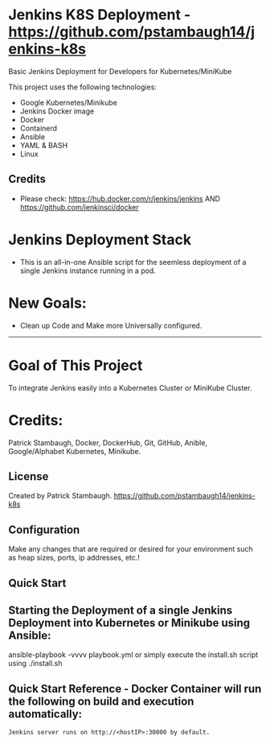 # Jenkins K8S Deployment - https://github.com/pstambaugh14/jenkins-k8s

Basic Jenkins Deployment for Developers for Kubernetes/MiniKube

This project uses the following technologies:

- Google Kubernetes/Minikube
- Jenkins Docker image
- Docker
- Containerd
- Ansible
- YAML & BASH
- Linux

## Credits

- Please check: https://hub.docker.com/r/jenkins/jenkins AND
                https://github.com/jenkinsci/docker

# Jenkins Deployment Stack
- This is an all-in-one Ansible script for the seemless deployment of a single Jenkins instance running in a pod.

# New Goals:
- Clean up Code and Make more Universally configured.

-----------------------------------------------------------------------------------------------------------------------------

# Goal of This Project
To integrate Jenkins easily into a Kubernetes Cluster or MiniKube Cluster.


# Credits:
Patrick Stambaugh, Docker, DockerHub, Git, GitHub, Anible, Google/Alphabet Kubernetes, Minikube.

## License

Created by Patrick Stambaugh.
https://github.com/pstambaugh14/jenkins-k8s

## Configuration

Make any changes that are required or desired for your environment such as heap sizes, ports, ip addresses, etc.!

## Quick Start

## Starting the Deployment of a single Jenkins Deployment into Kubernetes or Minikube using Ansible:
ansible-playbook -vvvv playbook.yml
or
simply execute the install.sh script using ./install.sh


## Quick Start Reference - Docker Container will run the following on build and execution automatically:

```
Jenkins server runs on http://<hostIP>:30000 by default.
```
